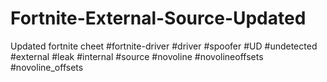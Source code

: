 # Fortnite-External-Source-Updated
Updated fortnite cheet #fortnite-driver #driver #spoofer #UD #undetected #external #leak #internal #source #novoline #novolineoffsets #novoline_offsets

